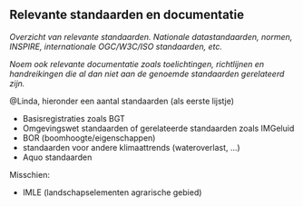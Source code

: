 ## Relevante standaarden en documentatie

*Overzicht van relevante standaarden. Nationale datastandaarden, normen, INSPIRE, internationale OGC/W3C/ISO standaarden, etc.* 

*Noem ook relevante documentatie zoals toelichtingen, richtlijnen en handreikingen die al dan niet aan de genoemde standaarden gerelateerd zijn.*

@Linda, hieronder een aantal standaarden (als eerste lijstje)
- Basisregistraties zoals BGT
- Omgevingswet standaarden of gerelateerde standaarden zoals IMGeluid
- BOR (boomhoogte/eigenschappen)
- standaarden voor andere klimaattrends (wateroverlast, ...)
- Aquo standaarden

Misschien:
- IMLE (landschapselementen agrarische gebied)
